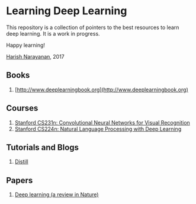 # Learning Deep Learning

This repository is a collection of pointers to the best resources to
learn deep learning. It is a work in progress.

Happy learning!

[Harish Narayanan](https://harishnarayanan.org/), 2017

## Books

1. [http://www.deeplearningbook.org](http://www.deeplearningbook.org)

## Courses

1. [Stanford CS231n: Convolutional Neural Networks for Visual Recognition](https://github.com/hnarayanan/CS231n)
2. [Stanford CS224n: Natural Language Processing with Deep Learning](https://github.com/hnarayanan/CS224n)

## Tutorials and Blogs

1. [Distill](http://distill.pub)

## Papers

1. [Deep learning (a review in Nature)](https://github.com/hnarayanan/CS231n/blob/master/papers/deep-review.pdf)
